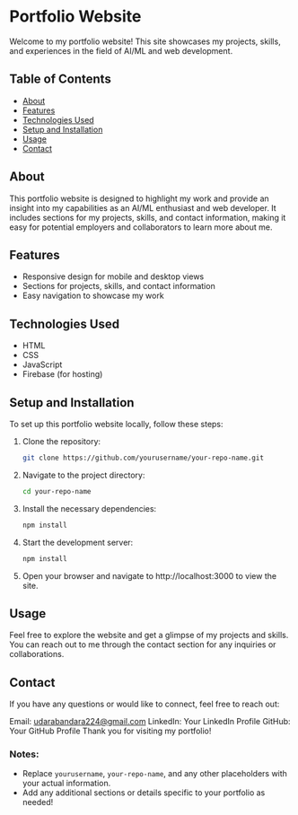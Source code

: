 # Portfolio Website

Welcome to my portfolio website! This site showcases my projects, skills, and experiences in the field of AI/ML and web development.

## Table of Contents

- [About](#about)
- [Features](#features)
- [Technologies Used](#technologies-used)
- [Setup and Installation](#setup-and-installation)
- [Usage](#usage)
- [Contact](#contact)

## About

This portfolio website is designed to highlight my work and provide an insight into my capabilities as an AI/ML enthusiast and web developer. It includes sections for my projects, skills, and contact information, making it easy for potential employers and collaborators to learn more about me.

## Features

- Responsive design for mobile and desktop views
- Sections for projects, skills, and contact information
- Easy navigation to showcase my work

## Technologies Used

- HTML
- CSS
- JavaScript
- Firebase (for hosting)

## Setup and Installation

To set up this portfolio website locally, follow these steps:

1. Clone the repository:
   ```bash
   git clone https://github.com/yourusername/your-repo-name.git

2. Navigate to the project directory:
    ```bash
    cd your-repo-name

3. Install the necessary dependencies:
    ```bash
    npm install

4. Start the development server:
    ```bash
    npm install

5. Open your browser and navigate to http://localhost:3000 to view the site.

## Usage
Feel free to explore the website and get a glimpse of my projects and skills. You can reach out to me through the contact section for any inquiries or collaborations.

## Contact
If you have any questions or would like to connect, feel free to reach out:

Email: udarabandara224@gmail.com
LinkedIn: Your LinkedIn Profile
GitHub: Your GitHub Profile
Thank you for visiting my portfolio!



### Notes:
- Replace `yourusername`, `your-repo-name`, and any other placeholders with your actual information.
- Add any additional sections or details specific to your portfolio as needed!


